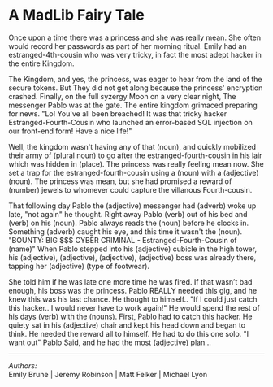 # A MadLib Fairy Tale
Once upon a time there was a princess and she was really mean. She often would record her passwords as part of her morning ritual. Emily had an estranged-4th-cousin who was very tricky, in fact the most adept hacker in the entire Kingdom.

The Kingdom, and yes, the princess, was eager to hear from the land of the secure tokens. But They did not get along because the princess' encryption crashed. Finally, on the full syzergy Moon on a very clear night, The messenger Pablo was at the gate. The entire kingdom grimaced preparing for news. "Lo! You've all been breached! It was that tricky hacker Estranged-Fourth-Cousin who launched an error-based SQL injection on our front-end form! Have a nice life!"

Well, the kingdom wasn't having any of that (noun), and quickly mobilized their army of (plural noun) to go after the estranged-fourth-cousin in his lair which was hidden in (place). The princess was really feeling mean now. She set a trap for the estranged-fourth-cousin using a (noun) with a (adjective) (noun). The princess was mean, but she had promised a reward of (number) jewels to whomever could capture the villanous Fourth-cousin.

That following day Pablo the (adjective) messenger had (adverb) woke up late, "not again" he thought. Right away Pablo (verb) out of his bed and (verb) on his (noun). Pablo always reads the (noun) before he clocks in. Something (adverb) caught his eye, and this time it wasn't the (noun). "BOUNTY: BIG $$$ CYBER CRIMINAL - Estranged-Fourth-Cousin of (name)" When Pablo stepped into his (adjective) cubicle in the high tower, his (adjective), (adjective), (adjective), (adjective) boss was already there, tapping her (adjective) (type of footwear). 
 
She told him if he was late one more time he was fired. If that wasn’t bad enough, his boss was the princess. Pablo REALLY needed this gig, and he knew this was his last chance. He thought to himself.. "If I could just catch this hacker.. I would never have to work again!" He would spend the rest of his days (verb) with the (nouns). First, Pablo had to catch this hacker. He quiety sat in his (adjective) chair and kept his head down and began to think. He needed the reward all to himself. He had to do this one solo. "I want out" Pablo Said, and he had the most (adjective) plan...

---
*Authors:*  
Emily Brune | Jeremy Robinson | Matt Felker | Michael Lyon